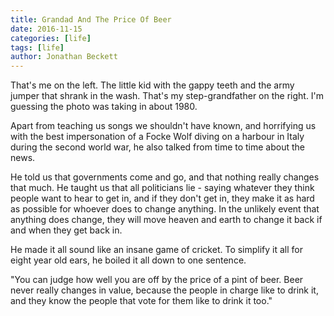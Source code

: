 ```yaml
---
title: Grandad And The Price Of Beer
date: 2016-11-15
categories: [life]
tags: [life]
author: Jonathan Beckett
---
```


That's me on the left. The little kid with the gappy teeth and the army jumper that shrank in the wash. That's my step-grandfather on the right. I'm guessing the photo was taking in about 1980.

Apart from teaching us songs we shouldn't have known, and horrifying us with the best impersonation of a Focke Wolf diving on a harbour in Italy during the second world war, he also talked from time to time about the news.

He told us that governments come and go, and that nothing really changes that much. He taught us that all politicians lie - saying whatever they think people want to hear to get in, and if they don't get in, they make it as hard as possible for whoever does to change anything. In the unlikely event that anything does change, they will move heaven and earth to change it back if and when they get back in.

He made it all sound like an insane game of cricket. To simplify it all for eight year old ears, he boiled it all down to one sentence.

"You can judge how well you are off by the price of a pint of beer. Beer never really changes in value, because the people in charge like to drink it, and they know the people that vote for them like to drink it too."
